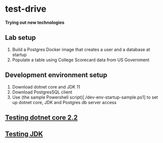 # test-drive
**Trying out new technologies**

## Lab setup

1. Build a Postgres Docker image that creates a user and a database at startup
2. Populate a table using College Scorecard data from US Government 

## Development environment setup
1. Download dotnet core and JDK 11
2. Download PostgresSQL client 
3. Use (the sample Powershell script)[./dev-env-startup-sample.ps1] to set up dotnet core, JDK and Postgres db server access

## [Testing dotnet core 2.2](./dotnet)

## [Testing JDK](./jdk11)

